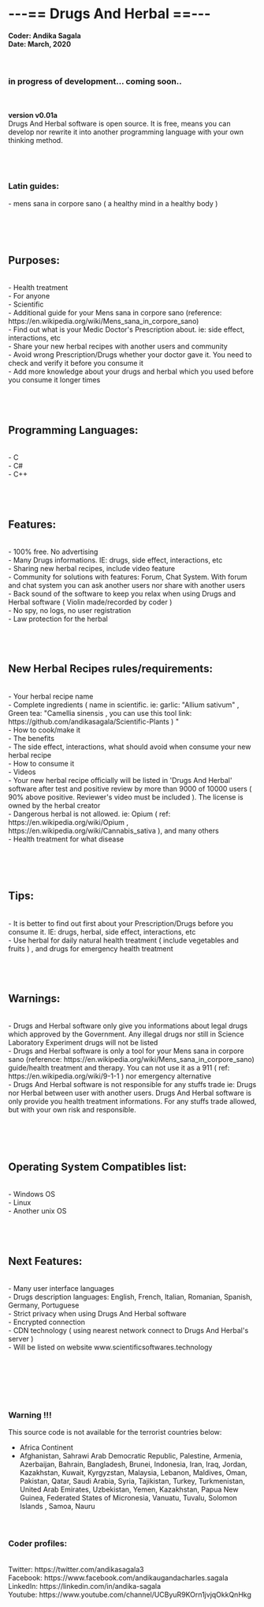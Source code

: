 <h1> ---== Drugs And Herbal ==--- </h1>
<b>Coder: Andika Sagala</b><br>
<b>Date: March, 2020 </b><br>
<br><br>

<h3> in progress of development... coming soon.. </h3>

<br><br>
<b>version v0.01a </b><br>
Drugs And Herbal software is open source. It is free, means you can develop nor rewrite it into another programming language with your own thinking method. <br>
<br><br><br>

<h3>Latin guides:</h3>
- mens sana in corpore sano ( a healthy mind in a healthy body ) <br>

 <br> <br> <br>

<h2>Purposes:</h2><br>
- Health treatment <br>
- For anyone<br>
- Scientific <br>
- Additional guide for your Mens sana in corpore sano (reference: https://en.wikipedia.org/wiki/Mens_sana_in_corpore_sano) <br>
- Find out what is your Medic Doctor's Prescription about. ie: side effect,  interactions, etc<br>
- Share your new herbal recipes with another users and community<br>
- Avoid wrong Prescription/Drugs whether your doctor gave it. You need to check and verify it before you consume it	 <br>
- Add more knowledge about your drugs and herbal which you used before you consume it longer times<br>
<br><br><br>
<h2>Programming Languages:</h2><br>
- C<br>
- C#<br>
- C++<br>
<br><br><br>
<h2>Features:</h2><br>
- 100% free. No advertising <br>
- Many Drugs informations. IE: drugs,  side effect,  interactions, etc <br>
- Sharing new herbal recipes, include video feature <br>
- Community for solutions with features: Forum, Chat System. With forum and chat system you can ask another users nor share with another users <br>
- Back sound of the software to keep you relax when using Drugs and Herbal software ( Violin made/recorded by coder ) <br>
- No spy, no logs, no user registration <br>
- Law protection for the herbal <br>
<br> <br><br>

<h2>New Herbal Recipes rules/requirements:</h2><br>
- Your herbal recipe name <br>
- Complete ingredients ( name in scientific. ie: garlic: "Allium sativum" , Green tea: "Camellia sinensis , you can use this tool link: https://github.com/andikasagala/Scientific-Plants )
"<br>
- How to cook/make it<br>
- The benefits<br>
- The side effect, interactions, what should avoid when consume your new herbal recipe<br>
- How to consume it<br>
- Videos<br>
- Your new herbal recipe officially will be listed in 'Drugs And Herbal' software after test and positive review by more than 9000 of 10000 users ( 90% above positive. Reviewer's video must be included ). The license is owned by the herbal creator <br>
- Dangerous herbal is not allowed. ie: Opium ( ref: https://en.wikipedia.org/wiki/Opium , https://en.wikipedia.org/wiki/Cannabis_sativa ), and many others<br>
- Health treatment for what disease <br>


<br><br><br>

<h2>Tips:</h2><br>
- It is better to find out first about your Prescription/Drugs before you consume it. IE: drugs, herbal, side effect,  interactions, etc<br>
- Use herbal for daily natural health treatment ( include vegetables and fruits ) , and drugs for emergency health treatment <br>
 <br> <br> <br>
<h2>Warnings: </h2><br>
-  Drugs and Herbal software only give you informations about legal drugs which approved by the Government. Any illegal drugs nor still in Science Laboratory Experiment drugs will not be listed<br>
- Drugs and Herbal software is only a tool for your Mens sana in corpore sano (reference: https://en.wikipedia.org/wiki/Mens_sana_in_corpore_sano) guide/health treatment and therapy. You can not use it as a 911 ( ref: https://en.wikipedia.org/wiki/9-1-1 ) nor emergency alternative<br>
- Drugs And Herbal software is not responsible for any stuffs trade ie: Drugs nor Herbal between user with another users. Drugs And Herbal software is only provide you health treatment informations. For any stuffs trade allowed, but with your own risk and responsible.<br>


<br><br><br>
<h2>Operating System Compatibles list:</h2><br>
- Windows OS<br>
- Linux<br>
- Another unix OS<br>
<br><br><br>
<h2>Next Features:</h2><br>
- Many user interface languages <br>
- Drugs description languages: English, French, Italian, Romanian, Spanish, Germany, Portuguese  <br>
- Strict privacy when using Drugs And Herbal software <br>
- Encrypted connection <br>
- CDN technology ( using nearest network connect to Drugs And Herbal's server ) <br>
- Will be listed on website www.scientificsoftwares.technology <br>

<br><br>


<br><br>
<h3>Warning !!!</h3>

This source code is not available for the terrorist countries below:
- Africa Continent
- Afghanistan, Sahrawi Arab Democratic Republic, Palestine, Armenia, Azerbaijan, Bahrain, Bangladesh, Brunei, Indonesia, Iran, Iraq, Jordan, Kazakhstan, Kuwait, Kyrgyzstan, Malaysia, Lebanon, Maldives, Oman, Pakistan, Qatar, Saudi Arabia, Syria, Tajikistan, Turkey, Turkmenistan, United Arab Emirates, Uzbekistan, Yemen, Kazakhstan, Papua New Guinea, Federated States of Micronesia, Vanuatu, Tuvalu, Solomon Islands
, Samoa, Nauru 	
<br><br>


<h3>Coder profiles:</h3> <br>
Twitter: https://twitter.com/andikasagala3 <br>
Facebook: https://www.facebook.com/andikaugandacharles.sagala <br>
LinkedIn: https://linkedin.com/in/andika-sagala <br>
Youtube: https://www.youtube.com/channel/UCByuR9KOrn1jvjqOkkQnHkg <br>



<br><br><br><br><br><br>
